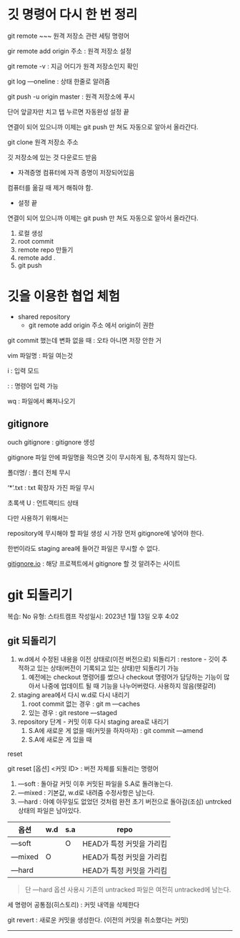# 깃 명령어 다시 한 번 정리

git remote ~~~ 원격 저장소 관련 세팅 명령어

gir remote add origin 주소 : 원격 저장소 설정

git remote -v : 지금 어디가 원격 저장소인지 확인

git log —oneline : 상태 한줄로 알려줌

git push -u origin master : 원격 저장소에 푸시

단어 앞글자만 치고 탭 누르면 자동완성
설정 끝

연결이 되어 있으니까 이제는 git push 만 쳐도 자동으로 알아서 올라간다.

git clone 원격 저장소 주소

깃 저장소에 있는 것 다운로드 받음

* 자격증명
컴퓨터에 자격 증명이 저장되어있음

컴퓨터를 옮길 때 제거 해줘야 함.

- 설정 끝

연결이 되어 있으니까 이제는 git push 만 쳐도 자동으로 알아서 올라간다. 

1. 로컬 생성
2. root commit
3. remote repo 만들기
4. remote add .
5. git push


# 깃을 이용한 협업 체험

- shared repository
    - git remote add origin 주소 에서 origin이 권한
    

git commit 했는데 변화 없을 때 : 오타 아니면 저장 안한 거

vim 파일명 : 파일 여는것

i : 입력 모드

: : 명령어 입력 가능

wq : 파일에서 빠져나오기


## gitignore
ouch gitignore : gitignore 생성

gitignore 파일 안에 파일명을 적으면 깃이 무시하게 됨, 추적하지 않는다. 

폴더명/ : 폴더 전체 무시

‘*’.txt : txt 확장자 가진 파일 무시 


초록색  U : 언트랙티드 상태

다만 사용하기 위해서는 

repository에 무시해야 할 파일 생성 시 가장 먼저 gitignore에 넣어야 한다. 

한번이라도 staging area에 들어간 파일은 무시할 수 없다. 

[gitignore.io](http://gitignore.io) : 해당 프로젝트에서 gitignore 할 것 알려주는 사이트


# git 되돌리기

복습: No
유형: 스타트캠프
작성일시: 2023년 1월 13일 오후 4:02

## git 되돌리기

1. w.d에서 수정된 내용을 이전 상태로(이전 버전으로) 되돌리기 : restore - 깃이 추적하고 있는 상태(버전이 기록되고 있는 상태)만 되돌리기 가능
    1. 예전에는 checkout 명령어를 썼으나 checkout 명령어가 담당하는 기능이 많아서 나중에 업데이트 될 때 기능을 나누어버렸다. 사용하지 않음(헷갈려)
2. staging area에서 다시 w.d로 다시 내리기 
    1. root commit 없는 경우 : git m —caches <file>
    2. 있는 경우 : git restore —staged <file>
3. repository 단계 - 커밋 이후 다시 staging area로 내리기
    1. S.A에 새로운 게 없을 때(커밋을 하자마자) : git commit —amend
    2. S.A에 새로운 게 있을 때
    

reset

git reset [옵션] <커밋 ID> : 버전 자체를 되돌리는 명령어

1. —soft : 돌아갈 커밋 이후 커밋된 파일을 S.A로 돌려놓는다.
2. —mixed : 기본값,  w.d로 내려줌 수정사항은 남는다. 
3. —hard : 아예 아무일도 없었던 것처럼 완전 초기 버전으로 돌아감(조심) untrcked 상태의 파일은 남아있다. 

| 옵션 | w.d | s.a | repo |
| --- | --- | --- | --- |
| —soft |  | O | HEAD가 특정 커밋을 가리킴 |
| —mixed | O |  | HEAD가 특정 커밋을 가리킴 |
| —hard |  |  | HEAD가 특정 커밋을 가리킴 |

> 단 —hard 옵션 사용시 기존의 untracked 파일은 여전히 untracked에 남는다.
> 

세 명령어 공통점(히스토리) : 커밋 내역을 삭제한다

git revert : 새로운 커밋을 생성한다. (이전의 커밋을 취소했다는 커밋)

---